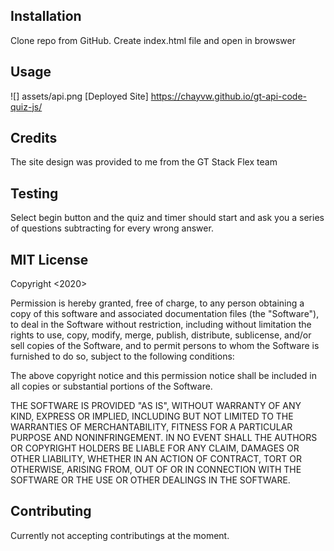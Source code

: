 ## Installation

Clone repo from GitHub.
Create index.html file and open in browswer 


## Usage 
![] assets/api.png
[Deployed Site] https://chayvw.github.io/gt-api-code-quiz-js/ 


## Credits

The site design was provided to me from the GT Stack Flex team

## Testing
Select begin button and the quiz and timer should start and ask you a series of questions subtracting for every wrong answer. 

## MIT License

Copyright <2020> <COPYRIGHT Chay Williams>

Permission is hereby granted, free of charge, to any person obtaining a copy of this software and associated documentation files (the "Software"), to deal in the Software without restriction, including without limitation the rights to use, copy, modify, merge, publish, distribute, sublicense, and/or sell copies of the Software, and to permit persons to whom the Software is furnished to do so, subject to the following conditions:

The above copyright notice and this permission notice shall be included in all copies or substantial portions of the Software.

THE SOFTWARE IS PROVIDED "AS IS", WITHOUT WARRANTY OF ANY KIND, EXPRESS OR IMPLIED, INCLUDING BUT NOT LIMITED TO THE WARRANTIES OF MERCHANTABILITY, FITNESS FOR A PARTICULAR PURPOSE AND NONINFRINGEMENT. IN NO EVENT SHALL THE AUTHORS OR COPYRIGHT HOLDERS BE LIABLE FOR ANY CLAIM, DAMAGES OR OTHER LIABILITY, WHETHER IN AN ACTION OF CONTRACT, TORT OR OTHERWISE, ARISING FROM, OUT OF OR IN CONNECTION WITH THE SOFTWARE OR THE USE OR OTHER DEALINGS IN THE SOFTWARE.


## Contributing

Currently not accepting contributings at the moment. 
